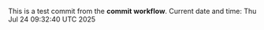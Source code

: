 This is a test commit from the **commit workflow**.
Current date and time: Thu Jul 24 09:32:40 UTC 2025
